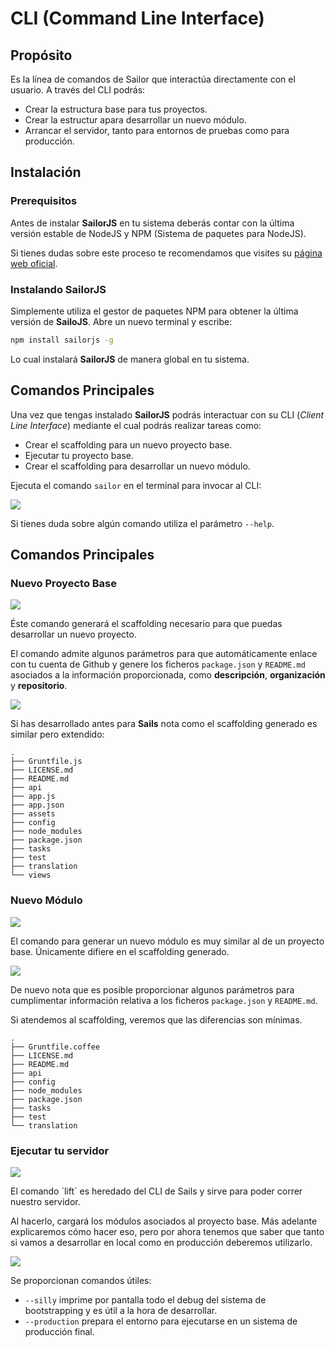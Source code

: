 # CLI (Command Line Interface)

## Propósito

Es la línea de comandos de Sailor que interactúa directamente con el usuario. A través del CLI podrás:

* Crear la estructura base para tus proyectos.
* Crear la estructur apara desarrollar un nuevo módulo.
* Arrancar el servidor, tanto para entornos de pruebas como para producción.

## Instalación

### Prerequisitos

Antes de instalar **SailorJS** en tu sistema deberás contar con la última versión estable de NodeJS y NPM (Sistema de paquetes para NodeJS).

Si tienes dudas sobre este proceso te recomendamos que visites su [página web oficial](http://nodejs.org/download/).

### Instalando SailorJS

Simplemente utiliza el gestor de paquetes NPM para obtener la última versión de **SailoJS**. Abre un nuevo terminal y escribe:

```bash
npm install sailorjs -g
```

Lo cual instalará **SailorJS** de manera global en tu sistema.

## Comandos Principales

Una vez que tengas instalado **SailorJS** podrás interactuar con su CLI (*Client Line Interface*) mediante el cual podrás realizar tareas como:

* Crear el scaffolding para un nuevo proyecto base.
* Ejecutar tu proyecto base.
* Crear el scaffolding para desarrollar un nuevo módulo.

Ejecuta el comando `sailor` en el terminal para invocar al CLI:

![](../img/cli.png)

Si tienes duda sobre algún comando utiliza el parámetro `--help`.

## Comandos Principales

### Nuevo Proyecto Base

![](../img/new1.png)

Éste comando generará el scaffolding necesario para que puedas desarrollar un nuevo proyecto.

El comando admite algunos parámetros para que automáticamente enlace con tu cuenta de Github y genere los ficheros `package.json` y `README.md` asociados a la información proporcionada, como **descripción**, **organización** y **repositorio**.

![](../img/new2.png)

Si has desarrollado antes para **Sails** nota como el scaffolding generado es similar pero extendido:

```
.
├── Gruntfile.js
├── LICENSE.md
├── README.md
├── api
├── app.js
├── app.json
├── assets
├── config
├── node_modules
├── package.json
├── tasks
├── test
├── translation
└── views
```

### Nuevo Módulo

![](../img/newmodule1.png)

El comando para generar un nuevo módulo es muy similar al de un proyecto base. Únicamente difiere en el scaffolding generado.

![](../img/newmodule2.png)

De nuevo nota que es posible proporcionar algunos parámetros para cumplimentar información relativa a los ficheros `package.json` y `README.md`.

Si atendemos al scaffolding, veremos que las diferencias son mínimas.

```
.
├── Gruntfile.coffee
├── LICENSE.md
├── README.md
├── api
├── config
├── node_modules
├── package.json
├── tasks
├── test
└── translation
```
### Ejecutar tu servidor

![](../img/lift1.png)

El comando ´lift´ es heredado del CLI de Sails y sirve para poder correr nuestro servidor.

Al hacerlo, cargará los módulos asociados al proyecto base. Más adelante explicaremos cómo hacer eso, pero por ahora tenemos que saber que tanto si vamos a desarrollar en local como en producción deberemos utilizarlo.

![](../img/lift2.png)

Se proporcionan comandos útiles:

* `--silly` imprime por pantalla todo el debug del sistema de bootstrapping y es útil a la hora de desarrollar.
* `--production` prepara el entorno para ejecutarse en un sistema de producción final.
